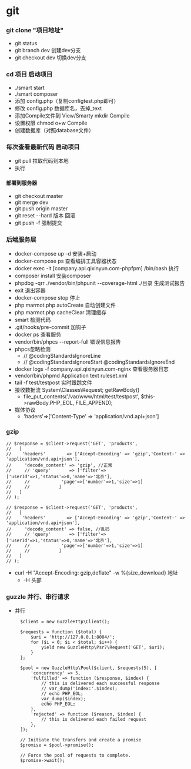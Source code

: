 # git

### git clone "项目地址"

* git status 
* git branch dev 创建dev分支
* git checkout dev  切换dev分支

### cd 项目  启动项目

* ./smart start  
* ./smart composer 
* 添加 config.php（复制configtest.php即可）
* 修改 config.php 数据库名，去掉_text
* 添加Compile文件到 View/Smarty   mkdir Compile
* 设置权限 chmod  o+w Compile 
* 创建数据库（对照database文件）

### 每次查看最新代码  启动项目  

* git pull 拉取代码到本地  
* 执行

#### 部署到服务器

* git checkout master
* git merge dev
* git push origin master 
* git reset --hard 版本  回滚
* git push -f 强制提交

### 后端服务层

* docker-compose up -d  安装+启动
* docker-compose ps  查看编排工具容器状态
* docker exec -it [company.api.qixinyun.com-phpfpm] /bin/bash  执行
* composer install  安装composer
* phpdbg -qrr ./vendor/bin/phpunit --coverage-html ./目录  生成测试报告
* exit  退出容器
* docker-compose stop  停止
* php marmot.php autoCreate 自动创建文件
* php marmot.php cacheClear 清理缓存
* smart 检测代码
* .git/hooks/pre-commit 加钩子
* docker ps  查看服务
* vendor/bin/phpcs --report-full 错误信息报告
* phpcs忽略检测
	* // @codingStandardsIgnoreLine
	* // @codingStandardsIgnoreStart @codingStandardsIgnoreEnd
* docker logs -f company.api.qixinyun.com-nginx 查看服务器日志
* vendor/bin/phpmd Application text ruleset.xml   
* tail -f test/testpost 实时跟踪文件 
* 接收数据流 System\Classes\Request;  getRawBody()
	* file_put_contents('/var/www/html/test/testpost', $this->rawBody.PHP_EOL, FILE_APPEND);
* 媒体协议 
	* 'haders'=>['Content-Type' => 'application/vnd.api+json']
### gzip
	// $response = $client->request('GET', 'products',
	//   [
	//    'headers'        => ['Accept-Encoding' => 'gzip','Content-' => 'application/vnd.api+json'],
	//     'decode_content' => 'gzip', //正常
	//     // 'query'       => ['filter'=>['userId'=>1,'status'=>0,'name'=>'北京'],
	//     //            'page'=>['number'=>1,'size'=>1]
	//     //           ]
	//   ]
	// );

	// $response = $client->request('GET', 'products',
	//   [
	//    'headers'        => ['Accept-Encoding' => 'gzip','Content-' => 'application/vnd.api+json'],
	//     'decode_content' => false, //乱码
	//     // 'query'       => ['filter'=>['userId'=>1,'status'=>0,'name'=>'北京'],
	//     //            'page'=>['number'=>1,'size'=>1]
	//     //           ]
	//   ]
	// );

* curl -H "Accept-Encoding: gzip,deflate" -w %{size_download} 地址
	* -H 头部


### guzzle 并行、串行请求

* 并行

		$client = new GuzzleHttp\Client();
		
		$requests = function ($total) {
		    $uri = 'http://127.0.0.1:8004/';
		    for ($i = 0; $i < $total; $i++) {
		        yield new GuzzleHttp\Psr7\Request('GET', $uri);
		    }
		};
		
		$pool = new GuzzleHttp\Pool($client, $requests(5), [
		    'concurrency' => 5,
		    'fulfilled' => function ($response, $index) {
		        // this is delivered each successful response
		        // var_dump('index:'.$index);
		        // echo PHP_EOL;
		        var_dump($index);
		        echo PHP_EOL;
		    },
		    'rejected' => function ($reason, $index) {
		        // this is delivered each failed request
		    },
		]);
		
		// Initiate the transfers and create a promise
		$promise = $pool->promise();
		
		// Force the pool of requests to complete.
		$promise->wait();

